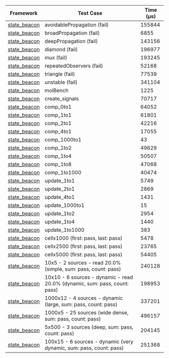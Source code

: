 | Framework | Test Case | Time (μs) |
| --- | --- | --- |
| [state_beacon](https://github.com/jinyus/dart_beacon) | avoidablePropagation (fail) | 155844 |
| [state_beacon](https://github.com/jinyus/dart_beacon) | broadPropagation (fail) | 6855 |
| [state_beacon](https://github.com/jinyus/dart_beacon) | deepPropagation (fail) | 143156 |
| [state_beacon](https://github.com/jinyus/dart_beacon) | diamond (fail) | 196977 |
| [state_beacon](https://github.com/jinyus/dart_beacon) | mux (fail) | 193245 |
| [state_beacon](https://github.com/jinyus/dart_beacon) | repeatedObservers (fail) | 52168 |
| [state_beacon](https://github.com/jinyus/dart_beacon) | triangle (fail) | 77539 |
| [state_beacon](https://github.com/jinyus/dart_beacon) | unstable (fail) | 341104 |
| [state_beacon](https://github.com/jinyus/dart_beacon) | molBench | 1225 |
| [state_beacon](https://github.com/jinyus/dart_beacon) | create_signals | 70717 |
| [state_beacon](https://github.com/jinyus/dart_beacon) | comp_0to1 | 64052 |
| [state_beacon](https://github.com/jinyus/dart_beacon) | comp_1to1 | 61801 |
| [state_beacon](https://github.com/jinyus/dart_beacon) | comp_2to1 | 42216 |
| [state_beacon](https://github.com/jinyus/dart_beacon) | comp_4to1 | 17055 |
| [state_beacon](https://github.com/jinyus/dart_beacon) | comp_1000to1 | 43 |
| [state_beacon](https://github.com/jinyus/dart_beacon) | comp_1to2 | 49629 |
| [state_beacon](https://github.com/jinyus/dart_beacon) | comp_1to4 | 50507 |
| [state_beacon](https://github.com/jinyus/dart_beacon) | comp_1to8 | 47068 |
| [state_beacon](https://github.com/jinyus/dart_beacon) | comp_1to1000 | 40474 |
| [state_beacon](https://github.com/jinyus/dart_beacon) | update_1to1 | 5749 |
| [state_beacon](https://github.com/jinyus/dart_beacon) | update_2to1 | 2869 |
| [state_beacon](https://github.com/jinyus/dart_beacon) | update_4to1 | 1431 |
| [state_beacon](https://github.com/jinyus/dart_beacon) | update_1000to1 | 15 |
| [state_beacon](https://github.com/jinyus/dart_beacon) | update_1to2 | 2954 |
| [state_beacon](https://github.com/jinyus/dart_beacon) | update_1to4 | 1440 |
| [state_beacon](https://github.com/jinyus/dart_beacon) | update_1to1000 | 383 |
| [state_beacon](https://github.com/jinyus/dart_beacon) | cellx1000 (first: pass, last: pass) | 5478 |
| [state_beacon](https://github.com/jinyus/dart_beacon) | cellx2500 (first: pass, last: pass) | 23765 |
| [state_beacon](https://github.com/jinyus/dart_beacon) | cellx5000 (first: pass, last: pass) | 54405 |
| [state_beacon](https://github.com/jinyus/dart_beacon) | 10x5 - 2 sources - read 20.0% (simple, sum: pass, count: pass) | 240128 |
| [state_beacon](https://github.com/jinyus/dart_beacon) | 10x10 - 6 sources - dynamic - read 20.0% (dynamic, sum: pass, count: pass) | 198953 |
| [state_beacon](https://github.com/jinyus/dart_beacon) | 1000x12 - 4 sources - dynamic (large, sum: pass, count: pass) | 337201 |
| [state_beacon](https://github.com/jinyus/dart_beacon) | 1000x5 - 25 sources (wide dense, sum: pass, count: pass) | 496157 |
| [state_beacon](https://github.com/jinyus/dart_beacon) | 5x500 - 3 sources (deep, sum: pass, count: pass) | 204145 |
| [state_beacon](https://github.com/jinyus/dart_beacon) | 100x15 - 6 sources - dynamic (very dynamic, sum: pass, count: pass) | 251368 |
